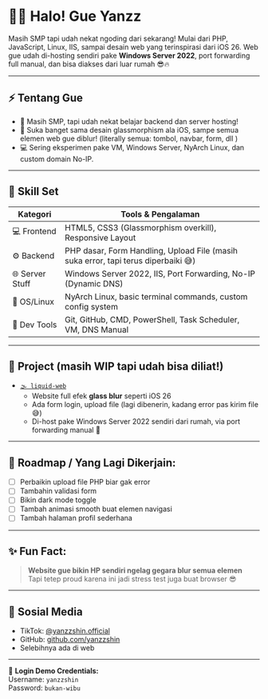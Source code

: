 # 🧑‍💻 Halo! Gue Yanzz
Masih SMP tapi udah nekat ngoding dari sekarang! Mulai dari PHP, JavaScript, Linux, IIS, sampai desain web yang terinspirasi dari iOS 26. Web gue udah di-hosting sendiri pake **Windows Server 2022**, port forwarding full manual, dan bisa diakses dari luar rumah 😎🔥

---

## ⚡ Tentang Gue
- 🏫 Masih SMP, tapi udah nekat belajar backend dan server hosting!
- 🧠 Suka banget sama desain glassmorphism ala iOS, sampe semua elemen web gue diblur! (literally semua: tombol, navbar, form, dll )
- 💻 Sering eksperimen pake VM, Windows Server, NyArch Linux, dan custom domain No-IP.

---

## 🧪 Skill Set
| Kategori        | Tools & Pengalaman                                                                 |
|----------------|--------------------------------------------------------------------------------------|
| 💻 Frontend     | HTML5, CSS3 (Glassmorphism overkill), Responsive Layout                             |
| ⚙️ Backend      | PHP dasar, Form Handling, Upload File (masih suka error, tapi terus diperbaiki 😅) |
| 🌐 Server Stuff | Windows Server 2022, IIS, Port Forwarding, No-IP (Dynamic DNS)                     |
| 🐧 OS/Linux     | NyArch Linux, basic terminal commands, custom config system                        |
| 🧪 Dev Tools    | Git, GitHub, CMD, PowerShell, Task Scheduler, VM, DNS Manual                       |

---

## 🧪 Project (masih WIP tapi udah bisa diliat!)
- [`🌫️ liquid-web`](yanzzshin.ddns.net)
  - Website full efek **glass blur** seperti iOS 26
  - Ada form login, upload file (lagi dibenerin, kadang error pas kirim file 😅)
  - Di-host pake Windows Server 2022 sendiri dari rumah, via port forwarding manual 💪

---

## 🧱 Roadmap / Yang Lagi Dikerjain:
- [ ] Perbaikin upload file PHP biar gak error
- [ ] Tambahin validasi form
- [ ] Bikin dark mode toggle
- [ ] Tambah animasi smooth buat elemen navigasi
- [ ] Tambah halaman profil sederhana

---

## ✨ Fun Fact:
> **Website gue bikin HP sendiri ngelag gegara blur semua elemen**  
> Tapi tetep proud karena ini jadi stress test juga buat browser 😎

---

## 📱 Sosial Media
- TikTok: [@yanzzshin.official](https://www.tiktok.com/@yanzzshin.official)
- GitHub: [github.com/yanzzshin](https://github.com/yanzzshin)
- Selebihnya ada di web

---

🔑 **Login Demo Credentials:**  
Username: `yanzzshin`  
Password: `bukan-wibu`
